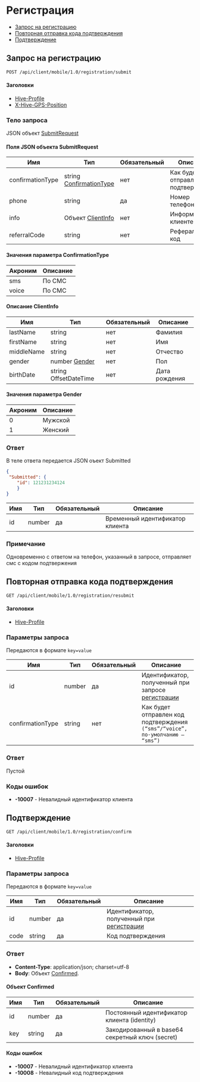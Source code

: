 # Регистрация

* [Запрос на регистрацию](#registration-item)
* [Повторная отправка кода подтверждения](#resubmit-item)
* [Подтверждение](#confirm-item)

<a name="registration-item"></a>
## Запрос на регистрацию

`POST /api/client/mobile/1.0/registration/submit`

#### Заголовки
* [Hive-Profile](http_headers.md)
* [X-Hive-GPS-Position](http_headers.md)

### Тело запроса

JSON объект [SubmitRequest](#registration-submit-fields)

<a name="registration-submit-fields"></a>
#### Поля JSON объекта **SubmitRequest**

Имя | Тип | Обязательный | Описание
--- | --- | --- | ---
confirmationType | string [ConfirmationType](#ConfirmationType-enum) | нет | Как будет отправлен код подтверждения
phone | string | да | Номер телефона
info | Объект [ClientInfo](#ClientInfo-fields) | нет | Информация о клиенте
referralCode | string | нет | Реферальный код

<a name="ConfirmationType-enum"></a>
#### Значения параметра ConfirmationType

Акроним | Описание
--- | ---
sms | По СМС
voice | По СМС

<a name="ClientInfo-fields"></a>
#### Описание ClientInfo

Имя | Тип | Обязательный | Описание
--- | --- | --- | ---
lastName | string | нет | Фамилия
firstName	| string | нет | Имя
middleName | string | нет | Отчество
gender | number [Gender](#Gender-enum) |	нет | Пол
birthDate |	string OffsetDateTime | нет | Дата рождения

<a name="Gender-enum"></a>
#### Значения параметра Gender

Акроним | Описание
--- | ---
0 | Мужской
1 | Женский

### Ответ

В теле ответа передается JSON оъект Submitted

```json
{
 "Submitted": {
    "id": 121231234124
    }
}
```

<a name="Submitted-fields"></a>

Имя | Тип | Обязательный | Описание
--- | --- | --- | ---
id | number | да | Временный идентификатор клиента


### Примечание
Одновременно с ответом на телефон, указанный в запросе, отправляет смс с кодом подтвержения


<a name="resubmit-item"></a>
## Повторная отправка кода подтверждения

`GET /api/client/mobile/1.0/registration/resubmit`

#### Заголовки
* [Hive-Profile](http_headers.md)

### Параметры запроса
Передаются в формате `key=value`

Имя | Тип | Обязательный | Описание 
--- | --- | --- | ---
id | number | да | Идентификатор, полученный при запросе [регистрации](#registration-item)
confirmationType | string | нет | Как будет отправлен код подтверждения `(“sms”/“voice”, по-умолчанию – “sms”)`

### Ответ

Пустой

### Коды ошибок

* **-10007** - Невалидный идентификатор клиента


<a name="confirm-item"></a>
## Подтверждение

`GET /api/client/mobile/1.0/registration/confirm`

#### Заголовки
* [Hive-Profile](http_headers.md)

### Параметры запроса
Передаются в формате `key=value`

Имя | Тип | Обязательный | Описание 
--- | --- | --- | ---
id | number | да | Идентификатор, полученный при [регистрации](#registration-item)
code | string | да | Код подтверждения

### Ответ

* **Content-Type**: application/json; charset=utf-8
* **Body**: Объект [Confirmed](#Confirmed-fields).

<a name="Confirmed-fields"></a>
#### Объект Confirmed

Имя | Тип | Обязательный | Описание 
--- | --- | --- | ---
id | number | да | Постоянный идентификатор клиента (identity)
key | string | да | Закодированный в base64 секретный ключ (secret)

#### Коды ошибок

* **-10007** - Невалидный идентификатор клиента
* **-10008** - Невалидный код подтверждения




